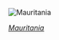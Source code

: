 
![Mauritania](https://www.gstatic.com/prettyearth/assets/full/6355.jpg)

*[Mauritania](https://www.google.com/maps/@19.509926,-16.387536,17z/data=!3m1!1e3)*
